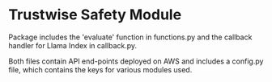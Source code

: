 # Trustwise Safety Module

Package includes the 'evaluate' function in functions.py and the callback handler for Llama Index in callback.py. 

Both files contain API end-points deployed on AWS and includes a config.py file, which contains the keys for various modules used. 


